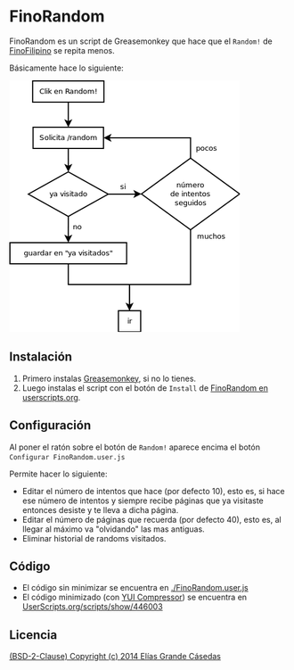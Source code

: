 FinoRandom
=========

FinoRandom es un script de Greasemonkey que hace que el `Random!` de [FinoFilipino](http://finofilipino.org) se repita menos.

Básicamente hace lo siguiente:

![img/flujo-simple.png](https://raw.githubusercontent.com/EliasGrande/FinoRandom/master/img/flujo-simple.png)

Instalación
-----------

1. Primero instalas [Greasemonkey](https://addons.mozilla.org/es/firefox/addon/greasemonkey/), si no lo tienes.
2. Luego instalas el script con el botón de `Install` de [FinoRandom en userscripts.org](http://userscripts.org/scripts/show/446003).

Configuración
-------------

Al poner el ratón sobre el botón de `Random!` aparece encima el botón `Configurar FinoRandom.user.js`

Permite hacer lo siguiente:

* Editar el número de intentos que hace (por defecto 10), esto es, si hace ese número de intentos y siempre recibe páginas que ya visitaste entonces desiste y te lleva a dicha página.
* Editar el número de páginas que recuerda (por defecto 40), esto es, al llegar al máximo va "olvidando" las mas antiguas.
* Eliminar historial de randoms visitados.

Código
------

* El código sin minimizar se encuentra en [./FinoRandom.user.js](https://github.com/EliasGrande/FinoRandom/blob/master/FinoRandom.user.js)
* El código minimizado (con [YUI Compressor](http://yui.github.io/yuicompressor/)) se encuentra en [UserScripts.org/scripts/show/446003](http://userscripts.org/scripts/show/446003)

Licencia
--------

[(BSD-2-Clause) Copyright (c) 2014 Elías Grande Cásedas](https://raw.githubusercontent.com/EliasGrande/FinoRandom/master/LICENSE)
